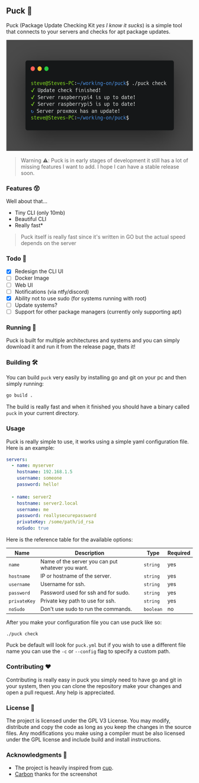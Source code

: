## Puck 🏒

Puck (Package Update Checking Kit _yes I know it sucks_) is a simple tool that connects to your servers and checks for
apt package updates.

<img alt="Screenshot" src="screenshots/screenshot.png" width="545" height="299">

> Warning ⚠️: Puck is in early stages of development it still has a lot of missing features I want to add. I hope I can have a stable release soon.

### Features 😲

Well about that...

- Tiny CLI (only 10mb)
- Beautiful CLI
- Really fast\*

> Puck itself is really fast since it's written in GO but the actual speed depends on the server

### Todo 📃

- [x] Redesign the CLI UI
- [ ] Docker Image
- [ ] Web UI
- [ ] Notifications (via ntfy/discord)
- [x] Ability not to use sudo (for systems running with root)
- [ ] Update systems?
- [ ] Support for other package managers (currently only supporting apt)

### Running 🏃

Puck is built for multiple architectures and systems and you can simply download it and run it from the release page, thats it!

### Building 🛠️

You can build `puck` very easily by installing go and git on your pc and then simply running:

```bash
go build .
```

The build is really fast and when it finished you should have a binary called `puck` in your current directory.

### Usage

Puck is really simple to use, it works using a simple yaml configuration file. Here is an example:

```yaml
servers:
  - name: myserver
    hostname: 192.168.1.5
    username: someone
    password: hello!

  - name: server2
    hostname: server2.local
    username: me
    password: reallysecurepassword
    privateKey: /some/path/id_rsa
    noSudo: true
```

Here is the reference table for the available options:

| Name         | Description                                       | Type      | Required |
| ------------ | ------------------------------------------------- | --------- | -------- |
| `name`       | Name of the server you can put whatever you want. | `string`  | yes      |
| `hostname`   | IP or hostname of the server.                     | `string`  | yes      |
| `username`   | Username for ssh.                                 | `string`  | yes      |
| `password`   | Password used for ssh and for sudo.               | `string`  | yes      |
| `privateKey` | Private key path to use for ssh.                  | `string`  | yes      |
| `noSudo`     | Don't use sudo to run the commands.               | `boolean` | no       |

After you make your configuration file you can use puck like so:

```bash
./puck check
```

Puck be default will look for `puck.yml` but if you wish to use a different file name you can use the `-c` or `--config` flag to specify a custom path.

### Contributing ❤️

Contributing is really easy in puck you simply need to have go and git in your system, then you can clone the repository make your changes and open a pull request. Any help is appreciated.

### License 📜

The project is licensed under the GPL V3 License. You may modify, distribute and copy the code as long as you keep the changes in the source files. Any modifications you make using a compiler must be also licensed under the GPL license and include build and install instructions.

### Acknowledgments 🙏

- The project is heavily inspired from [cup](https://github.com/sergi0g/cup).
- [Carbon](https://carbon.now.sh/) thanks for the screenshot
